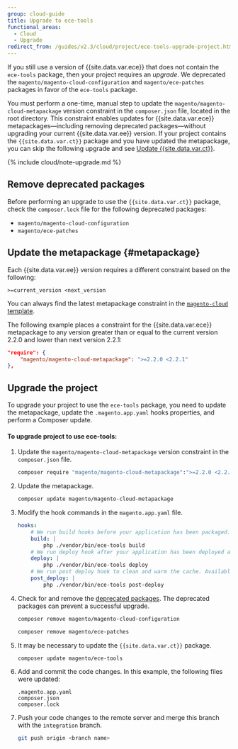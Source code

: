 ```yaml
---
group: cloud-guide
title: Upgrade to ece-tools
functional_areas:
  - Cloud
  - Upgrade
redirect_from: /guides/v2.3/cloud/project/ece-tools-upgrade-project.html
---
```


If you still use a version of {{site.data.var.ece}} that does not contain the `ece-tools` package, then your project requires an _upgrade_. We deprecated the `magento/magento-cloud-configuration` and `magento/ece-patches` packages in favor of the `ece-tools` package.

You must perform a one-time, manual step to update the `magento/magento-cloud-metapackage` version constraint in the `composer.json` file, located in the root directory. This constraint enables updates for {{site.data.var.ece}} metapackages—including removing deprecated packages—without upgrading your current {{site.data.var.ee}} version. If your project contains the `{{site.data.var.ct}}` package and you have updated the metapackage, you can skip the following upgrade and see [Update {{site.data.var.ct}}]({{page.baseurl}}/?).

{% include cloud/note-upgrade.md %}

## Remove deprecated packages

Before performing an upgrade to use the `{{site.data.var.ct}}` package, check the `composer.lock` file for the following deprecated packages:

* `magento/magento-cloud-configuration`
* `magento/ece-patches`

## Update the metapackage {#metapackage}

Each {{site.data.var.ee}} version requires a different constraint based on the following:

```
>=current_version <next_version
```

You can always find the latest metapackage constraint in the [`magento-cloud` template](https://github.com/magento/magento-cloud/blob/master/composer.json).

The following example places a constraint for the {{site.data.var.ece}} metapackage to any version greater than or equal to the current version 2.2.0 and lower than next version 2.2.1:

```json
"require": {
    "magento/magento-cloud-metapackage": ">=2.2.0 <2.2.1"
},
```

## Upgrade the project

To upgrade your project to use the `ece-tools` package, you need to update the metapackage, update the `.magento.app.yaml` hooks properties, and perform a Composer update.

#### To upgrade project to use ece-tools:

1. Update the `magento/magento-cloud-metapackage` version constraint in the `composer.json` file.

   ```bash
   composer require "magento/magento-cloud-metapackage":">=2.2.0 <2.2.1" --no-update
   ```

2. Update the metapackage.

   ```bash
   composer update magento/magento-cloud-metapackage
   ```

3. Modify the hook commands in the `magento.app.yaml` file.

   ```yaml
   hooks:
       # We run build hooks before your application has been packaged.
       build: |
           php ./vendor/bin/ece-tools build
       # We run deploy hook after your application has been deployed and started.
       deploy: |
           php ./vendor/bin/ece-tools deploy
       # We run post deploy hook to clean and warm the cache. Available with ECE-Tools 2002.0.10.
       post_deploy: |
           php ./vendor/bin/ece-tools post-deploy
   ```

4. Check for and remove the [deprecated packages](#remove-deprecated-packages). The deprecated packages can prevent a successful upgrade.

   ```bash
   composer remove magento/magento-cloud-configuration
   ```

   ```bash
   composer remove magento/ece-patches
   ```

5. It may be necessary to update the `{{site.data.var.ct}}` package.

   ```bash
   composer update magento/ece-tools
   ```

6. Add and commit the code changes. In this example, the following files were updated:

   ```terminal
   .magento.app.yaml
   composer.json
   composer.lock
   ```

7. Push your code changes to the remote server and merge this branch with the `integration` branch.

   ```bash
   git push origin <branch name>
   ```

